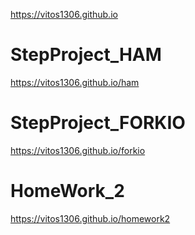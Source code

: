 https://vitos1306.github.io
# StepProject_HAM
https://vitos1306.github.io/ham
# StepProject_FORKIO
https://vitos1306.github.io/forkio
# HomeWork_2
https://vitos1306.github.io/homework2
